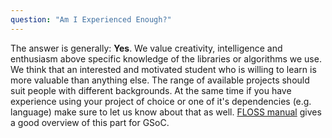 ```yaml
---
question: "Am I Experienced Enough?"
---
```

The answer is generally: **Yes**. We value creativity, intelligence and
enthusiasm above specific knowledge of the libraries or algorithms we use. We
think that an interested and motivated student who is willing to learn is more
valuable than anything else. The range of available projects should suit people
with different backgrounds. At the same time if you have experience using your
project of choice or one of it's dependencies (e.g. language) make sure to let
us know about that as
well.
[FLOSS manual](http://write.flossmanuals.net/gsocstudentguide/am-i-good-enough/)
gives a good overview of this part for GSoC.

